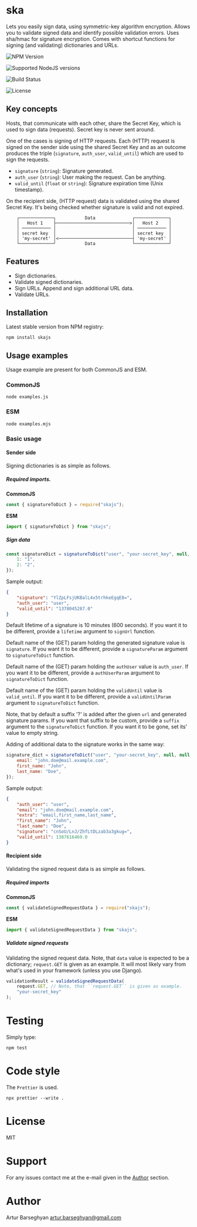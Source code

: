 # ska

Lets you easily sign data, using symmetric-key algorithm encryption. Allows
you to validate signed data and identify possible validation errors. Uses
sha/hmac for signature encryption. Comes with shortcut functions for signing (and
validating) dictionaries and URLs.

![NPM Version](https://img.shields.io/npm/v/skajs.svg)

![Supported NodeJS versions](https://img.shields.io/node/v/skajs.svg)

![Build Status](https://github.com/barseghyanartur/skajs/actions/workflows/node.js.yml/badge.svg)

![License](https://img.shields.io/badge/license-MIT-blue.svg)

## Key concepts

Hosts, that communicate with each other, share the Secret Key, which is used
to sign data (requests). Secret key is never sent around.

One of the cases is signing of HTTP requests. Each (HTTP) request is signed
on the sender side using the shared Secret Key and as an outcome produces the
triple (`signature`, `auth_user`, `valid_until`) which are used to sign
the requests.

-   `signature` (`string`): Signature generated.
-   `auth_user` (`string`): User making the request. Can be anything.
-   `valid_until` (`float` or `string`): Signature expiration time (Unix timestamp).

On the recipient side, (HTTP request) data is validated using the shared
Secret Key. It's being checked whether signature is valid and not expired.

```
    ┌─────────────┐           Data              ┌─────────────┐
    │   Host 1    ├────────────────────────────>│   Host 2    │
    │ ─────────── │                             │ ─────────── │
    │ secret key  │                             │ secret key  │
    │ 'my-secret' │<────────────────────────────┤ 'my-secret' │
    └─────────────┘           Data              └─────────────┘
```

## Features

-   Sign dictionaries.
-   Validate signed dictionaries.
-   Sign URLs. Append and sign additional URL data.
-   Validate URLs.

## Installation

Latest stable version from NPM registry:

```shell
npm install skajs
```

## Usage examples

Usage example are present for both CommonJS and ESM.

### CommonJS

```shell
node examples.js
```

### ESM

```shell
node examples.mjs
```

### Basic usage

#### Sender side

Signing dictionaries is as simple as follows.

##### Required imports.

**CommonJS**

```javascript
const { signatureToDict } = require("skajs");
```

**ESM**

```javascript
import { signatureToDict } from "skajs";
```

##### Sign data

```javascript
const signatureDict = signatureToDict("user", "your-secret_key", null, null, {
    1: "1",
    2: "2",
});
```

Sample output:

```json
{
    "signature": "YlZpLFsjUKBalL4x5trhkeEgqE8=",
    "auth_user": "user",
    "valid_until": "1378045287.0"
}
```

Default lifetime of a signature is 10 minutes (600 seconds). If you want it
to be different, provide a `lifetime` argument to `signUrl` function.

Default name of the (GET) param holding the generated signature value
is `signature`. If you want it to be different, provide a `signatureParam`
argument to `signatureToDict` function.

Default name of the (GET) param holding the `authUser` value is
`auth_user`. If you want it to be different, provide a `authUserParam`
argument to `signatureToDict` function.

Default name of the (GET) param holding the `validUntil` value is
`valid_until`. If you want it to be different, provide a `validUntilParam`
argument to `signatureToDict` function.

Note, that by default a suffix '?' is added after the given `url` and
generated signature params. If you want that suffix to be custom, provide a
`suffix` argument to the `signatureToDict` function. If you want it to be gone,
set its' value to empty string.

Adding of additional data to the signature works in the same way:

```javascript
signature_dict = signatureToDict("user", "your-secret_key", null, null, {
    email: "john.doe@mail.example.com",
    first_name: "John",
    last_name: "Doe",
});
```

Sample output:

```json
{
    "auth_user": "user",
    "email": "john.doe@mail.example.com",
    "extra": "email,first_name,last_name",
    "first_name": "John",
    "last_name": "Doe",
    "signature": "cnSoU/LnJ/ZhfLtDLzab3a3gkug=",
    "valid_until": 1387616469.0
}
```

#### Recipient side

Validating the signed request data is as simple as follows.

##### Required imports

**CommonJS**

```javascript
const { validateSignedRequestData } = require("skajs");
```

**ESM**

```javascript
import { validateSignedRequestData } from "skajs";
```

##### Validate signed requests

Validating the signed request data. Note, that `data` value is expected to
be a dictionary; `request.GET` is given as an example. It will most likely
vary from what's used in your framework (unless you use Django).

```javascript
validationResult = validateSignedRequestData(
    request.GET, // Note, that ``request.GET`` is given as example.
    "your-secret_key"
);
```

# Testing

Simply type:

```shell
npm test
```

# Code style

The `Prettier` is used.

```shell
npx prettier --write .
```

# License

MIT

# Support

For any issues contact me at the e-mail given in the [Author](#Author) section.

# Author

Artur Barseghyan <artur.barseghyan@gmail.com>
